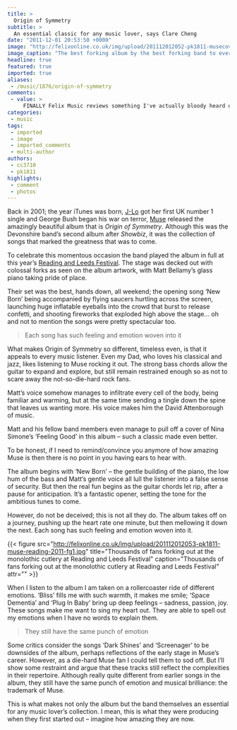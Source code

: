 ```yaml
---
title: >
  Origin of Symmetry
subtitle: >
  An essential classic for any music lover, says Clare Cheng
date: "2011-12-01 20:53:50 +0000"
image: "http://felixonline.co.uk/img/upload/201112012052-pk1811-musecover.jpg"
image_caption: "The best forking album by the best forking band to ever set foot on forking Earth"
headline: true
featured: true
imported: true
aliases:
 - /music/1876/origin-of-symmetry
comments:
 - value: >
     FINALLY Felix Music reviews something I've actually bloody heard of! <br> <br>And I agree - this album, and Muse, are absolutely brilliant. <br> <br>No pretentious silly-hat-wearing monotonous splurge that someone has conjured up by twisting several dials on a mixer they bought on ebay whilst simultaneously swaying from side to side and moving their arms around like an octopus on LSD. Just a great band that a lot of people like. <br> <br>Great article. Thank you.,I'm SO confused. "Finally Felix Music reviews something I've actually bloody heard of!" I'm a big Muse fan, but I WANT to be told about music I haven't heard of.
categories:
 - music
tags:
 - imported
 - image
 - imported_comments
 - multi-author
authors:
 - cc3710
 - pk1811
highlights:
 - comment
 - photos
---
```


Back in 2001; the year iTunes was born, [J-Lo](http://www.jenniferlopezonline.com/) got her first UK number 1 single and George Bush began his war on terror, [Muse](http://muse.mu/) released the amazingly beautiful album that is _Origin of Symmetry_. Although this was the Devonshire band’s second album after _Showbiz_, it was the collection of songs that marked the greatness that was to come.

To celebrate this momentous occasion the band played the album in full at this year’s [Reading and Leeds Festival](http://www.readingfestival.com). The stage was decked out with colossal forks as seen on the album artwork, with Matt Bellamy’s glass piano taking pride of place.

Their set was the best, hands down, all weekend; the opening song ‘New Born’ being accompanied by flying saucers hurtling across the screen, launching huge inflatable eyeballs into the crowd that burst to release confetti, and shooting fireworks that exploded high above the stage… oh and not to mention the songs were pretty spectacular too.

> Each song has such feeling and emotion woven into it

What makes Origin of Symmetry so different, timeless even, is that it appeals to every music listener. Even my Dad, who loves his classical and jazz, likes listening to Muse rocking it out. The strong bass chords allow the guitar to expand and explore, but still remain restrained enough so as not to scare away the not-so-die-hard rock fans.

Matt’s voice somehow manages to infiltrate every cell of the body, being familiar and warming, but at the same time sending a tingle down the spine that leaves us wanting more. His voice makes him the David Attenborough of music.

Matt and his fellow band members even manage to pull off a cover of Nina Simone’s ‘Feeling Good’ in this album – such a classic made even better.

To be honest, if I need to remind/convince you anymore of how amazing Muse is then there is no point in you having ears to hear with.

The album begins with ‘New Born’ – the gentle building of the piano, the low hum of the bass and Matt’s gentle voice all lull the listener into a false sense of security. But then the real fun begins as the guitar chords let rip, after a pause for anticipation. It’s a fantastic opener, setting the tone for the ambitious tunes to come.

However, do not be deceived; this is not all they do. The album takes off on a journey, pushing up the heart rate one minute, but then mellowing it down the next. Each song has such feeling and emotion woven into it.

{{< figure src="http://felixonline.co.uk/img/upload/201112012053-pk1811-muse-reading-2011-fg1.jpg" title="Thousands of fans forking out at the monolothic cutlery at Reading and Leeds Festival" caption="Thousands of fans forking out at the monolothic cutlery at Reading and Leeds Festival" attr="" >}}

When I listen to the album I am taken on a rollercoaster ride of different emotions. ‘Bliss’ fills me with such warmth, it makes me smile; ‘Space Dementia’ and ‘Plug In Baby’ bring up deep feelings – sadness, passion, joy. These songs make me want to sing my heart out. They are able to spell out my emotions when I have no words to explain them.

> They still have the same punch of emotion

Some critics consider the songs ‘Dark Shines’ and ‘Screenager’ to be downsides of the album, perhaps reflections of the early stage in Muse’s career. However, as a die-hard Muse fan I could tell them to sod off. But I’ll show some restraint and argue that these tracks still reflect the complexities in their repertoire. Although really quite different from earlier songs in the album, they still have the same punch of emotion and musical brilliance: the trademark of Muse.

This is what makes not only the album but the band themselves an essential for any music lover’s collection. I mean, this is what they were producing when they first started out – imagine how amazing they are now.

